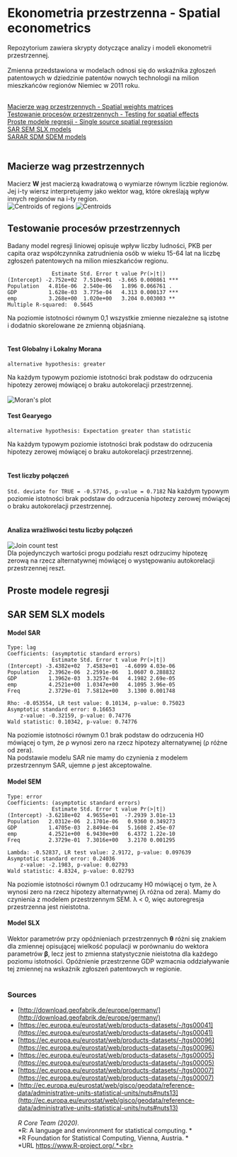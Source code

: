 # Ekonometria przestrzenna - Spatial econometrics

Repozytorium zawiera skrypty dotyczące analizy i modeli ekonometrii przestrzennej.<br><br>
Zmienna przedstawiona w modelach odnosi się do wskaźnika zgłoszeń patentowych w dziedzinie patentów nowych technologii na milion mieszkańców regionów Niemiec w 2011 roku.<br><br>

[Macierze wag przestrzennych - Spatial weights matrices](#Macierze-wag-przestrzennych)<br>
[Testowanie procesów przestrzennych - Testing for spatial effects](#Testowanie-procesów-przestrzennych)<br>
[Proste modele regresji - Single source spatial regression](#Proste-modele-regresji)<br>
[SAR SEM SLX models](#SAR-SEM-SLX-models)<br>
[SARAR SDM SDEM models](#SARAR-SDM-SDEM-models)<br>
<br>

## Macierze wag przestrzennych
Macierz <b>W</b> jest macierzą kwadratową o wymiarze równym liczbie regionów. Jej i-ty wiersz interpretujemy jako wektor wag, które określają wpływ innych regionów na i-ty region.<br>
![Centroids of regions](https://github.com/NataeSz/Spatial-econometrics/blob/master/imgs/centroids.jpeg?raw=true) ![Centroids](https://github.com/NataeSz/Spatial-econometrics/blob/master/imgs/centroids1.jpeg?raw=true)
<br>

## Testowanie procesów przestrzennych
Badany model regresji liniowej opisuje wpływ liczby ludności, PKB per capita oraz współczynnika zatrudnienia osób w wieku 15-64 lat na liczbę zgłoszeń patentowych na milion mieszkańców regionu.<br>
```Coefficients:
              Estimate Std. Error t value Pr(>|t|)    
(Intercept) -2.752e+02  7.510e+01  -3.665 0.000861 ***
Population   4.816e-06  2.540e-06   1.896 0.066761 .  
GDP          1.628e-03  3.775e-04   4.313 0.000137 ***
emp          3.268e+00  1.020e+00   3.204 0.003003 ** 
Multiple R-squared:  0.5645
```
Na poziomie istotności równym 0,1 wszystkie zmienne niezależne są istotne i dodatnio skorelowane ze zmienną objaśnianą.<br><br>
#### Test Globalny i Lokalny Morana
```Moran I statistic standard deviate = -0.71645, p-value = 0.7631
alternative hypothesis: greater
```
Na każdym typowym poziomie istotności brak podstaw do odrzucenia hipotezy zerowej mówiącej o braku autokorelacji przestrzennej.<br><br>
![Moran's plot](https://github.com/NataeSz/Spatial-econometrics/blob/master/imgs/Moran.jpg?raw=true)<br>
#### Test Gearyego
```Geary C statistic standard deviate = -0.96634, p-value = 0.8331
alternative hypothesis: Expectation greater than statistic
```
Na każdym typowym poziomie istotności brak podstaw do odrzucenia hipotezy zerowej mówiącej o braku autokorelacji przestrzennej.<br><br>

#### Test liczby połączeń
`Std. deviate for TRUE = -0.57745, p-value = 0.7182`
Na każdym typowym poziomie istotności brak podstaw do odrzucenia hipotezy zerowej mówiącej o braku autokorelacji przestrzennej.<br><br>
#### Analiza wrażliwości testu liczby połączeń
![Join count test](https://github.com/NataeSz/Spatial-econometrics/blob/master/imgs/test_liczby_polaczen.jpg?raw=true)<br>
Dla pojedynczych wartości progu podziału reszt odrzucimy hipotezę zerową na rzecz alternatywnej mówiącej o występowaniu autokorelacji przestrzennej reszt.<br>


## Proste modele regresji
## SAR SEM SLX models
#### Model SAR
```SAR
Type: lag
Coefficients: (asymptotic standard errors)
              Estimate Std. Error t value Pr(>|t|)    
(Intercept) -3.4382e+02  7.4583e+01  -4.6099 4.03e-06 
Population   2.3962e-06  2.2591e-06   1.0607 0.288832   
GDP          1.3962e-03  3.3257e-04   4.1982 2.69e-05 
emp          4.2521e+00  1.0347e+00   4.1095 3.96e-05  
Freq         2.3729e-01  7.5812e+00   3.1300 0.001748  

Rho: -0.053554, LR test value: 0.10134, p-value: 0.75023
Asymptotic standard error: 0.16653
    z-value: -0.32159, p-value: 0.74776
Wald statistic: 0.10342, p-value: 0.74776
```

Na poziomie istotności równym 0.1 brak podstaw do odrzucenia H0 mówiącej o tym, że ρ wynosi zero na rzecz hipotezy alternatywnej (ρ różne od zera). <br>
Na podstawie modelu SAR nie mamy do czynienia z modelem przestrzennym SAR, ujemne ρ jest akceptowalne.<br>

#### Model SEM
```SEM
Type: error
Coefficients: (asymptotic standard errors)
              Estimate Std. Error t value Pr(>|t|)    
(Intercept) -3.6218e+02  4.9655e+01  -7.2939 3.01e-13 
Population   2.0312e-06  2.1701e-06   0.9360 0.349273   
GDP          1.4705e-03  2.8494e-04   5.1608 2.45e-07 
emp          4.2521e+00  6.9430e+00   6.4372 1.22e-10  
Freq         2.3729e-01  7.3016e+00   3.2170 0.001295

Lambda: -0.52837, LR test value: 2.9172, p-value: 0.097639
Asymptotic standard error: 0.24036
    z-value: -2.1983, p-value: 0.02793
Wald statistic: 4.8324, p-value: 0.02793
```

Na poziomie istotności równym 0.1 odrzucamy H0 mówiącej o tym, że λ wynosi zero na rzecz hipotezy alternatywnej (λ różna od zera). Mamy do czynienia z modelem przestrzennym SEM. λ < 0, więc autoregresja przestrzenna jest nieistotna.<br>

#### Model SLX
Wektor parametrów przy opóźnieniach przestrzennych <b>θ</b> różni się znakiem dla zmiennej opisującej wielkość populacji w porównaniu do wektora parametrów <b>β</b>, lecz jest to zmienna statystycznie nieistotna dla każdego poziomu istotności. Opóźnienie przestrzenne GDP wzmacnia oddziaływanie tej zmiennej na wskaźnik zgłoszeń patentowych w regionie.<br><br>



### Sources
* [http://download.geofabrik.de/europe/germany/](http://download.geofabrik.de/europe/germany/)
* [https://ec.europa.eu/eurostat/web/products-datasets/-/tgs00041](https://ec.europa.eu/eurostat/web/products-datasets/-/tgs00041)
* [https://ec.europa.eu/eurostat/web/products-datasets/-/tgs00096](https://ec.europa.eu/eurostat/web/products-datasets/-/tgs00096)
* [https://ec.europa.eu/eurostat/web/products-datasets/-/tgs00005](https://ec.europa.eu/eurostat/web/products-datasets/-/tgs00005)
* [https://ec.europa.eu/eurostat/web/products-datasets/-/tgs00007](https://ec.europa.eu/eurostat/web/products-datasets/-/tgs00007)
* [http://ec.europa.eu/eurostat/web/gisco/geodata/reference-data/administrative-units-statistical-units/nuts#nuts13](http://ec.europa.eu/eurostat/web/gisco/geodata/reference-data/administrative-units-statistical-units/nuts#nuts13)
<br><br>
*R Core Team (2020).*<br>
*R: A language and environment for statistical computing. *<br>
*R Foundation for Statistical Computing, Vienna, Austria. *<br>
*URL https://www.R-project.org/.*<br>
<br>
